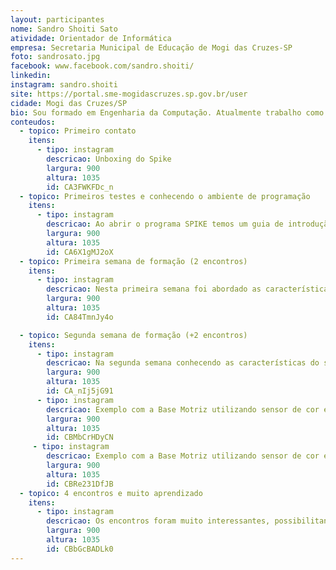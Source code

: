 ```yaml
---
layout: participantes
nome: Sandro Shoiti Sato
atividade: Orientador de Informática
empresa: Secretaria Municipal de Educação de Mogi das Cruzes-SP
foto: sandrosato.jpg
facebook: www.facebook.com/sandro.shoiti/
linkedin: 
instagram: sandro.shoiti
site: https://portal.sme-mogidascruzes.sp.gov.br/user
cidade: Mogi das Cruzes/SP
bio: Sou formado em Engenharia da Computação. Atualmente trabalho como Orientador de Informática na Secretaria Municipal de Educação de Mogi das Cruzes, onde atuo desde 2015 com o tema de Robótica Educacional. Tenho duas filhas, a Isabela de 8 anos e a Letícia de 2 anos. Já trabalhei como professor em diversas disciplinas dos cursos técnicos das ETEC das cidades de Mogi das Cruzes, Suzano e Ferraz de Vasconcelos. Antes de atuar na Educação trabalhava em projetos de pesquisa e engenharia na área de engenharia eletrônica e computação para o segmento espacial. 
conteudos:
  - topico: Primeiro contato 
    itens: 
      - tipo: instagram
        descricao: Unboxing do Spike
        largura: 900
        altura: 1035
        id: CA3FWKFDc_n
  - topico: Primeiros testes e conhecendo o ambiente de programação 
    itens: 
      - tipo: instagram
        descricao: Ao abrir o programa SPIKE temos um guia de introdução onde podemos realizar o primeiro contato com a programação em blocos e as primeiras construções.
        largura: 900
        altura: 1035
        id: CA6X1gMJ2oX
  - topico: Primeira semana de formação (2 encontros)
    itens: 
      - tipo: instagram
        descricao: Nesta primeira semana foi abordado as características do o Hub e o software SPIKE, trabalhamos também com os motores e o sensor de toque/força.
        largura: 900
        altura: 1035
        id: CA84TmnJy4o

  - topico: Segunda semana de formação (+2 encontros)
    itens: 
      - tipo: instagram
        descricao: Na segunda semana conhecendo as características do sensores de distância, de cor e o sensor de giroscópio que está integrado no Hub, também falamos de prototipagem digital com o software studio.
        largura: 900
        altura: 1035
        id: CA_nIj5jG91
      - tipo: instagram
        descricao: Exemplo com a Base Motriz utilizando sensor de cor e sensor de distância. 
        largura: 900
        altura: 1035
        id: CBMbCrHDyCN
     - tipo: instagram
        descricao: Exemplo com a Base Motriz utilizando sensor de cor e sensor giroscópio para determinar uma rotação de 90 graus. 
        largura: 900
        altura: 1035
        id: CBRe231DfJB
  - topico: 4 encontros e muito aprendizado
    itens: 
      - tipo: instagram
        descricao: Os encontros foram muito interessantes, possibilitando conhecer as características deste novo kit e também um compartilhamento de diversas ideias e soluções.
        largura: 900
        altura: 1035
        id: CBbGcBADLk0
---
```

